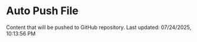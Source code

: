 # Auto Push File

Content that will be pushed to GitHub repository.
Last updated: 07/24/2025, 10:13:56 PM